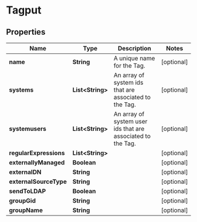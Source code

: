 
# Tagput

## Properties
Name | Type | Description | Notes
------------ | ------------- | ------------- | -------------
**name** | **String** | A unique name for the Tag. |  [optional]
**systems** | **List&lt;String&gt;** | An array of system ids that are associated to the Tag. |  [optional]
**systemusers** | **List&lt;String&gt;** | An array of system user ids that are associated to the Tag. |  [optional]
**regularExpressions** | **List&lt;String&gt;** |  |  [optional]
**externallyManaged** | **Boolean** |  |  [optional]
**externalDN** | **String** |  |  [optional]
**externalSourceType** | **String** |  |  [optional]
**sendToLDAP** | **Boolean** |  |  [optional]
**groupGid** | **String** |  |  [optional]
**groupName** | **String** |  |  [optional]



